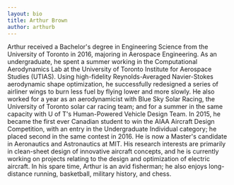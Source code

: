 ```yaml
---
layout: bio
title: Arthur Brown 
author: arthurb
---
```


Arthur received a Bachelor's degree in Engineering Science from the University of Toronto in 2016, majoring in Aerospace Engineering. As an undergraduate, he spent a summer working in the Computational Aerodynamics Lab at the University of Toronto Institute for Aerospace Studies (UTIAS). Using high-fidelity Reynolds-Averaged Navier-Stokes aerodynamic shape optimization, he successfully redesigned a series of airliner wings to burn less fuel by flying lower and more slowly. He also worked for a year as an aerodynamicist with Blue Sky Solar Racing, the University of Toronto solar car racing team; and for a summer in the same capacity with U of T's Human-Powered Vehicle Design Team. In 2015, he became the first ever Canadian student to win the AIAA Aircraft Design Competition, with an entry in the Undergraduate Individual category; he placed second in the same contest in 2016. He is now a Master's candidate in Aeronautics and Astronautics at MIT. His research interests are primarily in clean-sheet design of innovative aircraft concepts, and he is currently working on projects relating to the design and optimization of electric aircraft. In his spare time, Arthur is an avid fisherman; he also enjoys long-distance running, basketball, military history, and chess. 
